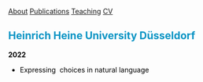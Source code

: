<a href="https://jacoporomoli.github.io/JacopoRomoli/">About</a>
<a href="https://jacoporomoli.github.io/Publications">Publications</a>
<a href="https://jacoporomoli.github.io/Teaching">Teaching</a>
<a href="https://jacoporomoli.github.io/CV/">CV</a>

<p> </p>
<h2 style="color: #0894C4;">Heinrich Heine University Düsseldorf</h2>
<p style="color: #000000;"><strong>2022</strong></p>

<ul>
 	<li style="color: #000000;">Expressing  choices in natural language</li>
</ul>
